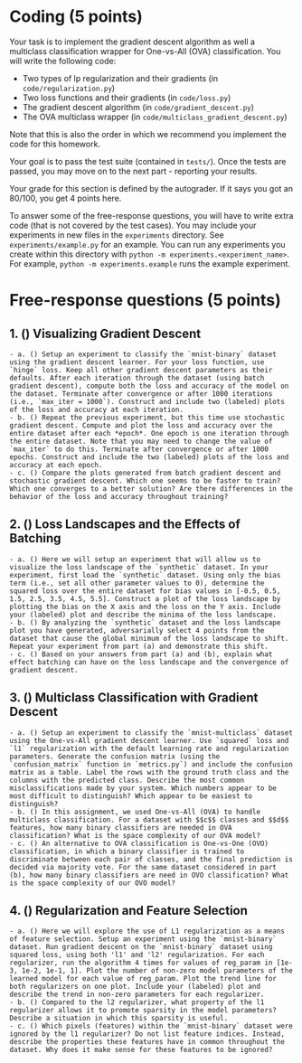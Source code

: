 # Coding (5 points)

Your task is to implement the gradient descent algorithm as well a multiclass classification wrapper for One-vs-All (OVA) classification. You will write the following code:

 - Two types of lp regularization and their gradients (in `code/regularization.py`)
 - Two loss functions and their gradients (in `code/loss.py`)
 - The gradient descent algorithm (in `code/gradient_descent.py`)
 - The OVA multiclass wrapper (in `code/multiclass_gradient_descent.py`)

Note that this is also the order in which we recommend you implement the code for this homework.

Your goal is to pass the test suite (contained in `tests/`). Once the tests are passed, you may move on to the next part - reporting your results.

Your grade for this section is defined by the autograder. If it says you got an 80/100, you get 4 points here.

To answer some of the free-response questions, you will have to write extra code (that is not covered by the test cases). You may include your experiments in new files in the `experiments` directory. See `experiments/example.py` for an example. You can run any experiments you create within this directory with `python -m experiments.<experiment_name>`. For example, `python -m experiments.example` runs the example experiment.

# Free-response questions (5 points)

## 1. () Visualizing Gradient Descent
    - a. () Setup an experiment to classify the `mnist-binary` dataset using the gradient descent learner. For your loss function, use `hinge` loss. Keep all other gradient descent parameters as their defaults. After each iteration through the dataset (using batch gradient descent), compute both the loss and accuracy of the model on the dataset. Terminate after convergence or after 1000 iterations (i.e., `max_iter = 1000`). Construct and include two (labeled) plots of the loss and accuracy at each iteration.
    - b. () Repeat the previous experiment, but this time use stochastic gradient descent. Compute and plot the loss and accuracy over the entire dataset after each *epoch*. One epoch is one iteration through the entire dataset. Note that you may need to change the value of `max_iter` to do this. Terminate after convergence or after 1000 epochs. Construct and include the two (labeled) plots of the loss and accuracy at each epoch.
    - c. () Compare the plots generated from batch gradient descent and stochastic gradient descent. Which one seems to be faster to train? Which one converges to a better solution? Are there differences in the behavior of the loss and accuracy throughout training?

## 2. () Loss Landscapes and the Effects of Batching
    - a. () Here we will setup an experiment that will allow us to visualize the loss landscape of the `synthetic` dataset. In your experiment, first load the `synthetic` dataset. Using only the bias term (i.e., set all other parameter values to 0), determine the squared loss over the entire dataset for bias values in [-0.5, 0.5, 1.5, 2.5, 3.5, 4.5, 5.5]. Construct a plot of the loss landscape by plotting the bias on the X axis and the loss on the Y axis. Include your (labeled) plot and describe the minima of the loss landscape.
    - b. () By analyzing the `synthetic` dataset and the loss landscape plot you have generated, adversarially select 4 points from the dataset that cause the global minimum of the loss landscape to shift. Repeat your experiment from part (a) and demonstrate this shift.
    - c. () Based on your answers from part (a) and (b), explain what effect batching can have on the loss landscape and the convergence of gradient descent.

## 3. () Multiclass Classification with Gradient Descent
    - a. () Setup an experiment to classify the `mnist-multiclass` dataset using the One-vs-All gradient descent learner. Use `squared` loss and `l1` regularization with the default learning rate and regularization parameters. Generate the confusion matrix (using the `confusion_matrix` function in `metrics.py`) and include the confusion matrix as a table. Label the rows with the ground truth class and the columns with the predicted class. Describe the most common misclassifications made by your system. Which numbers appear to be most difficult to distinguish? Which appear to be easiest to distinguish?
    - b. () In this assignment, we used One-vs-All (OVA) to handle multiclass classification. For a dataset with $$c$$ classes and $$d$$ features, how many binary classifiers are needed in OVA classification? What is the space complexity of our OVA model?
    - c. () An alternative to OVA classification is One-vs-One (OVO) classification, in which a binary classifier is trained to discriminate between each pair of classes, and the final prediction is decided via majority vote. For the same dataset considered in part (b), how many binary classifiers are need in OVO classification? What is the space complexity of our OVO model?

## 4. () Regularization and Feature Selection
    - a. () Here we will explore the use of L1 regularization as a means of feature selection. Setup an experiment using the `mnist-binary` dataset. Run gradient descent on the `mnist-binary` dataset using squared loss, using both 'l1' and 'l2' regularization. For each regularizer, run the algorithm 4 times for values of reg_param in [1e-3, 1e-2, 1e-1, 1]. Plot the number of non-zero model parameters of the learned model for each value of reg_param. Plot the trend line for both regularizers on one plot. Include your (labeled) plot and describe the trend in non-zero parameters for each regularizer.
    - b. () Compared to the l2 regularizer, what property of the l1 regularizer allows it to promote sparsity in the model parameters? Describe a situation in which this sparsity is useful.
    - c. () Which pixels (features) within the `mnist-binary` dataset were ignored by the l1 regularizer? Do not list feature indices. Instead, describe the properties these features have in common throughout the dataset. Why does it make sense for these features to be ignored?
